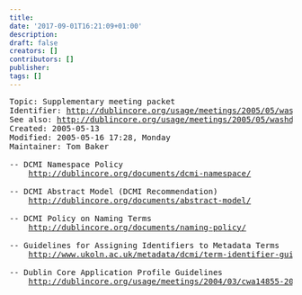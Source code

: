 ```yaml
---
title: 
date: '2017-09-01T16:21:09+01:00'
description: 
draft: false
creators: []
contributors: []
publisher: 
tags: []
---
```


<pre>
Topic: Supplementary meeting packet
Identifier: <a href="/usage/meetings/2005/05/washdc/topic-supplementary/">http://dublincore.org/usage/meetings/2005/05/washdc/topic-supplementary/</a>
See also: <a href="/usage/meetings/2005/05/washdc/">http://dublincore.org/usage/meetings/2005/05/washdc/</a>
Created: 2005-05-13
Modified: 2005-05-16 17:28, Monday
Maintainer: Tom Baker

-- DCMI Namespace Policy
    <a href="/documents/dcmi-namespace/">http://dublincore.org/documents/dcmi-namespace/</a>

-- DCMI Abstract Model (DCMI Recommendation)
    <a href="/documents/abstract-model/">http://dublincore.org/documents/abstract-model/</a> 

-- DCMI Policy on Naming Terms
    <a href="/documents/naming-policy/">http://dublincore.org/documents/naming-policy/</a>

-- Guidelines for Assigning Identifiers to Metadata Terms
    <a href="http://www.ukoln.ac.uk/metadata/dcmi/term-identifier-guidelines/">http://www.ukoln.ac.uk/metadata/dcmi/term-identifier-guidelines/</a>

-- Dublin Core Application Profile Guidelines
    <a href="/usage/meetings/2004/03/cwa14855-20040210.pdf">http://dublincore.org/usage/meetings/2004/03/cwa14855-20040210.pdf</a>
</pre>
